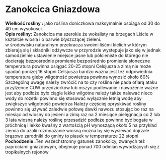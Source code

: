 # Zanokcica Gniazdowa
<B>Wielkość rośliny :</b> jako roślina doniczkowa maksymalnie osoiąga od 30 do 40 cm wysokości.<br> 
<b>Opis rośliny:</b> Zanokcica ma szerokie że wokalisty na brzegach Liście w kształcie wiosła i o barwie błyszczącej zieleni.<BR>
  w środowisku naturalnym przekracza swoimi liśćmi kielich w którym zbierają się i składniki odżywcze w przyrodzie występuje jako się w jednak samodzielnie
 ustawienie miejsce jasne lub półcieniste do którego nie docierają bezpośrednie promienie bezpośrednio promienie słoneczne temperatura powinna osiągać 20-25 stopni Celsjusza a zimą nie może spadać poniżej 16 stopni Celsjusza bardzo ważna jest też odpowiednia temperatura gleby wilgotność powietrza powinna wynosić około 60%
 Szczególną uwagę należy zwrócić na to czy roślina nie pada ofiarą ataku przylżeńce CUW przędziorków lub mszyc
 podlewanie i nawożenie ważne jest aby podłoże było ciągle lekko wilgotne należy także nalewać nieco wody do rozetki powinno się stosować wyłącznie letnią wodę aby zwiększyć wilgotność powietrza Należy częściej opryskiwać rośliny powinno się używać zaledwie połowę dawki nawozu stosując bo raz na miesiąc od wiosny do jesieni a zimą raz na 2 miesiące
 pielęgnacja co 2 lub 3 lata wiosną należy roślinę przesadzić podłoże powinno być bogate w próchnicę i lekko kwaśny z wartością pH wynoszącą około 5 na przykład ziemia do azalii
 rozmnażanie wiosną można by się wysiewać dojrzałe brązowe zarodniki do gminy to piasek w temperaturze 22 stopni 
<b>Pochodzenie :</b>Ten wszechstronny gatunek zanokcicy, zwanych też paprociami gniazdowym, obejmuje ponad 700 odmian wywodzących się z tropikalnych rejonów<br>
